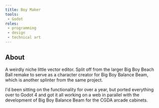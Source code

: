 ```yaml
---
title: Boy Maker
tools:
 - Godot
roles:
 - programming
 - design
 - technical art
---
```


## About
A weirdly niche little vector editor. Split off from the larger Big Boy Beach Ball remake to serve as a character creator for Big Boy Balance Beam, which is another splinter from the same project.

I'd been sitting on the functionality for over a year, but ported everything over to Godot 4 and got it all working on a web in parallel with the development of Big Boy Balance Beam for the CGDA arcade cabinets.